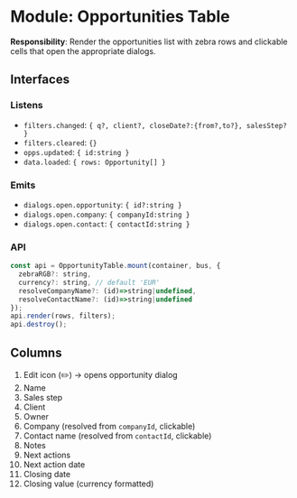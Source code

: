 
# Module: Opportunities Table

**Responsibility**: Render the opportunities list with zebra rows and clickable cells that open the appropriate dialogs.

## Interfaces

### Listens
- `filters.changed`: `{ q?, client?, closeDate?:{from?,to?}, salesStep? }`
- `filters.cleared`: `{}`
- `opps.updated`: `{ id:string }`
- `data.loaded`: `{ rows: Opportunity[] }`

### Emits
- `dialogs.open.opportunity`: `{ id?:string }`
- `dialogs.open.company`: `{ companyId:string }`
- `dialogs.open.contact`: `{ contactId:string }`

### API
```js
const api = OpportunityTable.mount(container, bus, {
  zebraRGB?: string,
  currency?: string, // default 'EUR'
  resolveCompanyName?: (id)=>string|undefined,
  resolveContactName?: (id)=>string|undefined
});
api.render(rows, filters);
api.destroy();
```

## Columns
1. Edit icon (✏️) → opens opportunity dialog
2. Name
3. Sales step
4. Client
5. Owner
6. Company (resolved from `companyId`, clickable)
7. Contact name (resolved from `contactId`, clickable)
8. Notes
9. Next actions
10. Next action date
11. Closing date
12. Closing value (currency formatted)
